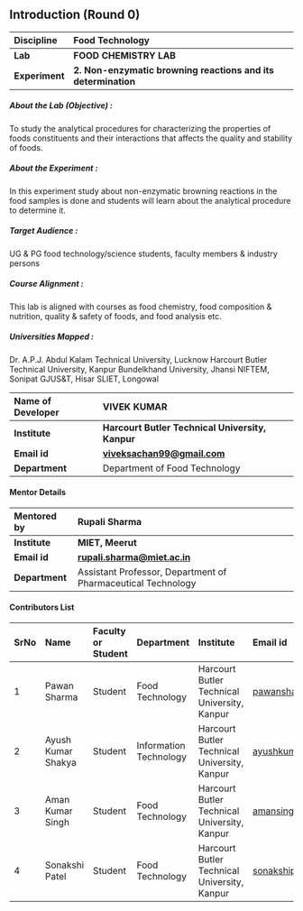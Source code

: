 ## Introduction (Round 0)

<b>Discipline | <b>Food Technology 
:--|:--|
<b> Lab | <b> FOOD CHEMISTRY LAB
<b> Experiment|     <b> 2. Non-enzymatic browning reactions and its determination

<h5> About the Lab (Objective) : </h5>

To study the analytical procedures for characterizing the properties of foods constituents and their interactions that affects the quality and stability of foods.

<h5> About the Experiment : </h5>

In this experiment study about non-enzymatic browning reactions in the food samples is done and students will learn about the analytical procedure to determine it. 

<h5> Target Audience : </h5>

UG & PG food technology/science students, faculty members & industry persons

<h5> Course Alignment : </h5>

This lab is aligned with courses as food chemistry, food composition & nutrition, quality & safety of foods, and food analysis etc.

<h5> Universities Mapped : </h5>

Dr. A.P.J. Abdul Kalam Technical University, Lucknow
Harcourt Butler Technical University, Kanpur
Bundelkhand University, Jhansi 
NIFTEM, Sonipat
GJUS&T, Hisar
SLIET, Longowal

<b>Name of Developer | <b> VIVEK KUMAR
:--|:--|
<b> Institute | <b> Harcourt Butler Technical University, Kanpur
<b> Email id|     <b> viveksachan99@gmail.com
<b> Department | Department of  Food Technology

#### Mentor Details

<b>Mentored by | <b> Rupali Sharma
:--|:--|
<b> Institute | <b> MIET, Meerut
<b> Email id|     <b> rupali.sharma@miet.ac.in
<b> Department | Assistant Professor, Department of Pharmaceutical Technology

#### Contributors List

SrNo | Name | Faculty or Student | Department| Institute | Email id
:--|:--|:--|:--|:--|:--|
1 | Pawan Sharma | Student | Food Technology  | Harcourt Butler Technical University, Kanpur | pawansharmampec@gmail.com
2 | Ayush Kumar Shakya | Student | Information Technology | Harcourt Butler Technical University, Kanpur | ayushkumar121@outlook.com
3 | Aman Kumar Singh | Student | Food Technology | Harcourt Butler Technical University, Kanpur | amansingh.mrs1234@gmail.com
4 | Sonakshi Patel | Student | Food Technology | Harcourt Butler Technical University, Kanpur | sonakshipatel92124@gmail.com
